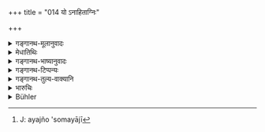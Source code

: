 +++
title = "014 यो ऽनाहिताग्निः"

+++

<details><summary>गङ्गानथ-मूलानुवादः</summary>

If a man, possessing a hundred cows, has not laid the Fire,—or a man possessing a thousand cows, performs no sacrifices,—out of the houses of these men also, one may take away (the sacrificial requisites) without hesitation.—(14)
</details>

<details><summary>मेधातिथिः</summary>

ब्राह्मणक्षत्रियाभ्याम् अप्य् एवंविधाभ्याम् आहर्तव्यम् इति श्लोकार्थः । **गो**ग्रहणं तावत् परिमाणधनोपलक्षणार्थम् । **अयज्वा **असोमयाजी[^१९] ॥ ११.१४ ॥


[^१९]:
     J: ayajño 'somayājī
</details>

<details><summary>गङ्गानथ-भाष्यानुवादः</summary>

What the verse means is that things may be taken also from Brāhmaṇas and Kṣatriyas, if they are of the character described.

The ‘cow’ has been mentioned only as the standard of the amount of wealth meant

‘Who performs no sacrifices’—does not perform the Soma-sacrifice.—(14)
</details>

<details><summary>गङ्गानथ-टिप्पन्यः</summary>

According to Medhātithi, Kullūka and Rāghavānanda, this refers to
Kṣatriyas as well as Brāhmaṇas;—according to Govindarāja it refers to
the former alone.
</details>

<details><summary>गङ्गानथ-तुल्य-वाक्यानि</summary>

**(verses 11.11-14)  
**

See Comparative notes for [Verse
11.11-12].
</details>

<details><summary>भारुचिः</summary>

निगदव्याख्यातः श्लोकः ॥ ११.१३ ॥
</details>

<details><summary>Bühler</summary>

014	If (a man) possessing one hundred cows, kindles not the sacred fire, or one possessing a thousand cows, drinks not the Soma-juice, a (sacrificer) may unhesitatingly take (what he requires) from the houses of those two, even (though they be Brahmanas or Kshatriyas);
</details>
